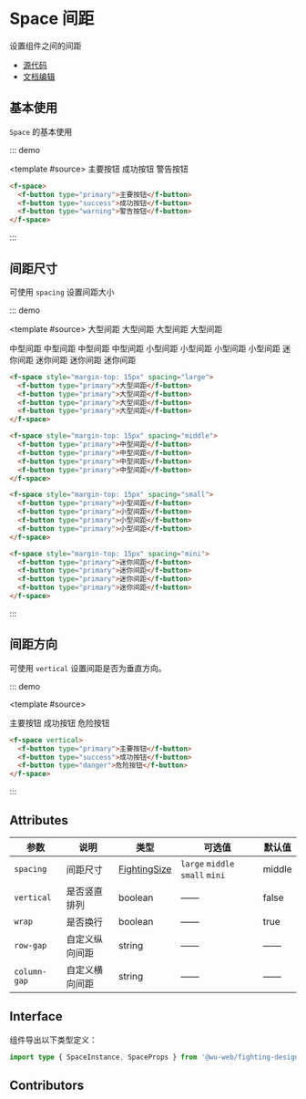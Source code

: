# Space 间距

设置组件之间的间距

- [源代码](https://github.com/FightingDesign/fighting-design/tree/master/packages/fighting-design/space)
- [文档编辑](https://github.com/FightingDesign/fighting-design/blob/master/docs/docs/components/space.md)

## 基本使用

`Space` 的基本使用

::: demo

<template #source>
<f-space>
<f-button type="primary">主要按钮</f-button>
<f-button type="success">成功按钮</f-button>
<f-button type="warning">警告按钮</f-button>
</f-space>
</template>

```html
<f-space>
  <f-button type="primary">主要按钮</f-button>
  <f-button type="success">成功按钮</f-button>
  <f-button type="warning">警告按钮</f-button>
</f-space>
```

:::

## 间距尺寸

可使用 `spacing` 设置间距大小

::: demo

<template #source>
<f-space style="margin-top: 15px" spacing="large">
<f-button type="primary">大型间距</f-button>
<f-button type="primary">大型间距</f-button>
<f-button type="primary">大型间距</f-button>
<f-button type="primary">大型间距</f-button>
</f-space>

<f-space style="margin-top: 15px" spacing="middle">
  <f-button type="primary">中型间距</f-button>
  <f-button type="primary">中型间距</f-button>
  <f-button type="primary">中型间距</f-button>
  <f-button type="primary">中型间距</f-button>
</f-space>

<f-space style="margin-top: 15px" spacing="small">
  <f-button type="primary">小型间距</f-button>
  <f-button type="primary">小型间距</f-button>
  <f-button type="primary">小型间距</f-button>
  <f-button type="primary">小型间距</f-button>
</f-space>

<f-space style="margin-top: 15px" spacing="mini">
  <f-button type="primary">迷你间距</f-button>
  <f-button type="primary">迷你间距</f-button>
  <f-button type="primary">迷你间距</f-button>
  <f-button type="primary">迷你间距</f-button>
</f-space>

</template>

```html
<f-space style="margin-top: 15px" spacing="large">
  <f-button type="primary">大型间距</f-button>
  <f-button type="primary">大型间距</f-button>
  <f-button type="primary">大型间距</f-button>
  <f-button type="primary">大型间距</f-button>
</f-space>

<f-space style="margin-top: 15px" spacing="middle">
  <f-button type="primary">中型间距</f-button>
  <f-button type="primary">中型间距</f-button>
  <f-button type="primary">中型间距</f-button>
  <f-button type="primary">中型间距</f-button>
</f-space>

<f-space style="margin-top: 15px" spacing="small">
  <f-button type="primary">小型间距</f-button>
  <f-button type="primary">小型间距</f-button>
  <f-button type="primary">小型间距</f-button>
  <f-button type="primary">小型间距</f-button>
</f-space>

<f-space style="margin-top: 15px" spacing="mini">
  <f-button type="primary">迷你间距</f-button>
  <f-button type="primary">迷你间距</f-button>
  <f-button type="primary">迷你间距</f-button>
  <f-button type="primary">迷你间距</f-button>
</f-space>
```

:::

## 间距方向

可使用 `vertical` 设置间距是否为垂直方向。

::: demo

<template #source>

<f-space vertical>
  <f-button type="primary">主要按钮</f-button>
  <f-button type="success">成功按钮</f-button>
  <f-button type="danger">危险按钮</f-button>
</f-space>
</template>

```html
<f-space vertical>
  <f-button type="primary">主要按钮</f-button>
  <f-button type="success">成功按钮</f-button>
  <f-button type="danger">危险按钮</f-button>
</f-space>
```

:::

## Attributes

| 参数         | 说明           | 类型                                                               | 可选值                          | 默认值 |
| ------------ | -------------- | ------------------------------------------------------------------ | ------------------------------- | ------ |
| `spacing`    | 间距尺寸       | <a href="/components/interface.html#fightingsize">FightingSize</a> | `large` `middle` `small` `mini` | middle |
| `vertical`   | 是否竖直排列   | boolean                                                            | ——                              | false  |
| `wrap`       | 是否换行       | boolean                                                            | ——                              | true   |
| `row-gap`    | 自定义纵向间距 | string                                                             | ——                              | ——     |
| `column-gap` | 自定义横向间距 | string                                                             | ——                              | ——     |

## Interface

组件导出以下类型定义：

```ts
import type { SpaceInstance, SpaceProps } from '@wu-web/fighting-design'
```

## Contributors

<a href="https://github.com/Tyh2001" target="_blank">
  <f-avatar round src="https://avatars.githubusercontent.com/u/73180970?v=4" />
</a>

<a href="https://github.com/godwei123" target="_blank">
  <f-avatar round src="https://avatars.githubusercontent.com/u/40879937?v=4" />
</a>
